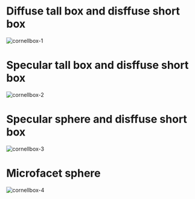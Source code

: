 # Diffuse tall box and disffuse short box
![cornellbox-1](https://github.com/bohuah0919/RayTracing/assets/98621364/7f1f5992-b59b-48f7-a7fc-3ee7445d7297)

# Specular tall box and disffuse short box
![cornellbox-2](https://github.com/bohuah0919/RayTracing/assets/98621364/3fbbdecd-50a5-4f42-83d9-c800021523e0)

# Specular sphere and disffuse short box
![cornellbox-3](https://github.com/bohuah0919/RayTracing/assets/98621364/21d07e07-b076-4148-9766-b20054771a58)

# Microfacet sphere
![cornellbox-4](https://github.com/bohuah0919/RayTracing/assets/98621364/f1d19061-05a5-4e6e-b44f-b7fc20c2c2b8)
